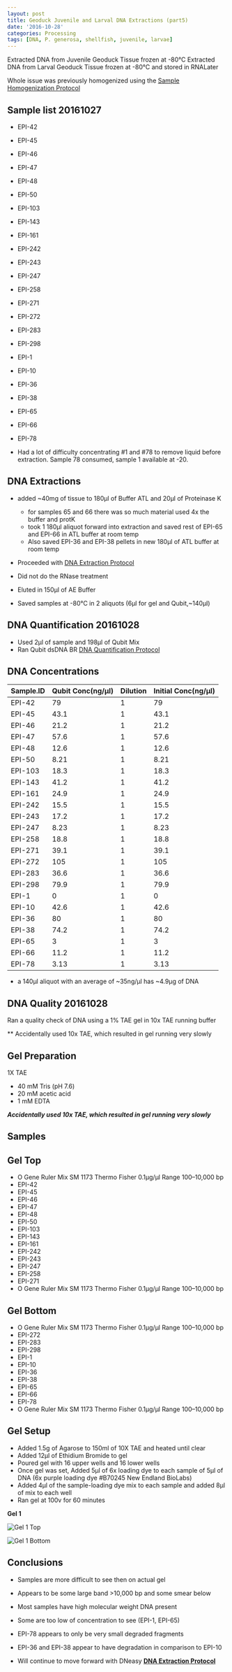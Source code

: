 ```yaml
---
layout: post
title: Geoduck Juvenile and Larval DNA Extractions (part5)
date: '2016-10-28'
categories: Processing
tags: [DNA, P. generosa, shellfish, juvenile, larvae]
---
```


Extracted DNA from Juvenile Geoduck Tissue frozen at -80°C
Extracted DNA from Larval Geoduck Tissue frozen at -80°C and stored in RNALater


Whole issue was previously homogenized using the [Sample Homogenization Protocol](https://hputnam.github.io/Putnam_Lab_Notebook/Homogenization-N2-protocol/)

## Sample list 20161027   
 * EPI-42
 * EPI-45 
 * EPI-46
 * EPI-47
 * EPI-48
 * EPI-50
 * EPI-103
 * EPI-143
 * EPI-161
 * EPI-242
 * EPI-243
 * EPI-247
 * EPI-258
 * EPI-271 
 * EPI-272
 * EPI-283
 * EPI-298
 * EPI-1
 * EPI-10
 * EPI-36
 * EPI-38
 * EPI-65
 * EPI-66
 * EPI-78    
 
 * Had a lot of difficulty concentrating #1 and #78 to remove liquid before extraction. Sample 78 consumed, sample 1 available at -20. 

## DNA Extractions 
 * added ~40mg of tissue to 180µl of Buffer ATL and 20µl of Proteinase K
 	* for samples 65 and 66 there was so much material used 4x the buffer and protK
 	* took 1 180µl aliquot forward into extraction and saved rest of EPI-65 and EPI-66 in ATL buffer at room temp
 	* Also saved EPI-36 and EPI-38 pellets in new 180µl of ATL buffer at room temp
 
 * Proceeded with [DNA Extraction Protocol](https://hputnam.github.io/Putnam_Lab_Notebook/DNA-Extraction-Protocol/)
 * Did not do the RNase treatment
 * Eluted in 150µl of AE Buffer
 * Saved samples at -80°C in 2 aliquots (6µl for gel and Qubit,~140µl)

## DNA Quantification 20161028
 * Used 2µl of sample and 198µl of Qubit Mix
 * Ran Qubit dsDNA BR [DNA Quantification Protocol](https://hputnam.github.io/Putnam_Lab_Notebook/Qubit_BR_DNA_Protocol/)
 

## DNA Concentrations  

Sample.ID | Qubit Conc(ng/µl) | Dilution | Initial Conc(ng/µl)
 ---|---|---|---
 EPI-42 | 79 | 1 | 79
 EPI-45 | 43.1 | 1 | 43.1
 EPI-46 | 21.2 | 1 | 21.2
 EPI-47 | 57.6 | 1 | 57.6
 EPI-48 | 12.6 | 1 | 12.6
 EPI-50 | 8.21 | 1 | 8.21
 EPI-103 | 18.3 | 1 | 18.3
 EPI-143 | 41.2 | 1 | 41.2
 EPI-161 | 24.9 | 1 | 24.9
 EPI-242 | 15.5 | 1 | 15.5
 EPI-243 | 17.2 | 1 | 17.2
 EPI-247 | 8.23 | 1 | 8.23
 EPI-258 | 18.8 | 1 | 18.8
 EPI-271 | 39.1 | 1 | 39.1
 EPI-272 | 105 | 1 | 105
 EPI-283 | 36.6 | 1 | 36.6
 EPI-298 | 79.9 | 1 | 79.9
 EPI-1 | 0 | 1 | 0
 EPI-10 | 42.6 | 1 | 42.6
 EPI-36 | 80 | 1 | 80
 EPI-38 | 74.2 | 1 | 74.2
 EPI-65 | 3 | 1 | 3
 EPI-66 | 11.2 | 1 | 11.2
 EPI-78 | 3.13 | 1 | 3.13
 
 
 * a 140µl aliquot with an average of ~35ng/µl has ~4.9µg of DNA
 
 
## DNA Quality 20161028
Ran a quality check of DNA using a 1% TAE gel in 10x TAE running buffer

** Accidentally used 10x TAE, which resulted in gel running very slowly

## Gel Preparation
1X TAE  

* 40 mM Tris (pH 7.6) 
* 20 mM acetic acid
* 1 mM EDTA

**_Accidentally used 10x TAE, which resulted in gel running very slowly_**


## Samples  

## Gel Top  

* O Gene Ruler Mix SM 1173 Thermo Fisher 0.1µg/µl Range 100–10,000 bp
 * EPI-42
 * EPI-45 
 * EPI-46
 * EPI-47
 * EPI-48
 * EPI-50
 * EPI-103
 * EPI-143
 * EPI-161
 * EPI-242
 * EPI-243
 * EPI-247
 * EPI-258
 * EPI-271 
* O Gene Ruler Mix SM 1173 Thermo Fisher 0.1µg/µl Range 100–10,000 bp
 
## Gel Bottom  

* O Gene Ruler Mix SM 1173 Thermo Fisher 0.1µg/µl Range 100–10,000 bp
 * EPI-272
 * EPI-283
 * EPI-298
 * EPI-1
 * EPI-10
 * EPI-36
 * EPI-38
 * EPI-65
 * EPI-66
 * EPI-78
* O Gene Ruler Mix SM 1173 Thermo Fisher 0.1µg/µl Range 100–10,000 bp

## Gel Setup

* Added 1.5g of Agarose to 150ml of 10X TAE and heated until clear
* Added 12µl of Ethidium Bromide to gel
* Poured gel with 16 upper wells and 16 lower wells
* Once gel was set, Added 5µl of 6x loading dye to each sample of 5µl of DNA (6x purple loading dye #B70245 New Endland BioLabs)
* Added 4µl of the sample-loading dye mix to each sample and added 8µl of mix to each well
* Ran gel at 100v for 60 minutes
  
**Gel 1**  

![Gel 1 Top](https://github.com/hputnam/project_juvenile_geoduck_OA/blob/master/Sample_Processing/Gels/20161028_DNA_Gel_1_top.jpg?raw=true)

![Gel 1 Bottom](https://github.com/hputnam/project_juvenile_geoduck_OA/blob/master/Sample_Processing/Gels/20161028_DNA_Gel_1_bottom.jpg?raw=true)


## Conclusions  
* Samples are more difficult to see then on actual gel
* Appears to be some large band >10,000 bp and some smear below
* Most samples have high molecular weight DNA present
* Some are too low of concentration to see (EPI-1, EPI-65)
* EPI-78 appears to only be very small degraded fragments
* EPI-36 and EPI-38 appear to have degradation in comparison to EPI-10

* Will continue to move forward with DNeasy [**DNA Extraction Protocol**](https://hputnam.github.io/Putnam_Lab_Notebook/DNA-Extraction-Protocol/)
 







